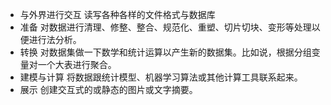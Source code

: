
- 与外界进行交互
读写各种各样的文件格式与数据库
- 准备
对数据进行清理、修整、整合、规范化、重塑、切片切块、变形等处理以便进行法分析。
- 转换
对数据集做一下数学和统计运算以产生新的数据集。比如说，根据分组变量对一个大表进行聚合。
- 建模与计算
将数据跟统计模型、机器学习算法或其他计算工具联系起来。
- 展示
创建交互式的或静态的图片或文字摘要。
